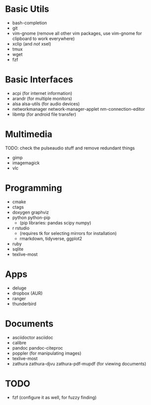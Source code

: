 # Basic Utils

* bash-completion
* git
* vim-gnome (remove all other vim packages, use vim-gnome for clipboard to work
  everywhere)
* xclip (and *not* xsel)
* tmux
* wget
* fzf

# Basic Interfaces

* acpi (for internet information)
* arandr (for multiple monitors)
* alsa alsa-utils (for audio devices)
* networkmanager network-manager-applet nm-connection-editor
* libmtp (for android file transfer)

# Multimedia
TODO: check the pulseaudio stuff and remove redundant things

* gimp
* imagemagick
* vlc

# Programming

* cmake
* ctags
* doxygen graphviz
* python python-pip
    + (pip libraries: pandas scipy numpy)
* r rstudio
    - (requires tk for selecting mirrors for installation)
    - rmarkdown, tidyverse, ggplot2
* ruby
* sqlite
* texlive-most

# Apps

* deluge
* dropbox (AUR)
* ranger
* thunderbird

# Documents

* asciidoctor asciidoc
* calibre
* pandoc pandoc-citeproc
* poppler (for manipulating images)
* texlive-most
* zathura zathura-djvu zathura-pdf-mupdf (for viewing documents)

# TODO

* fzf (configure it as well, for fuzzy finding)

